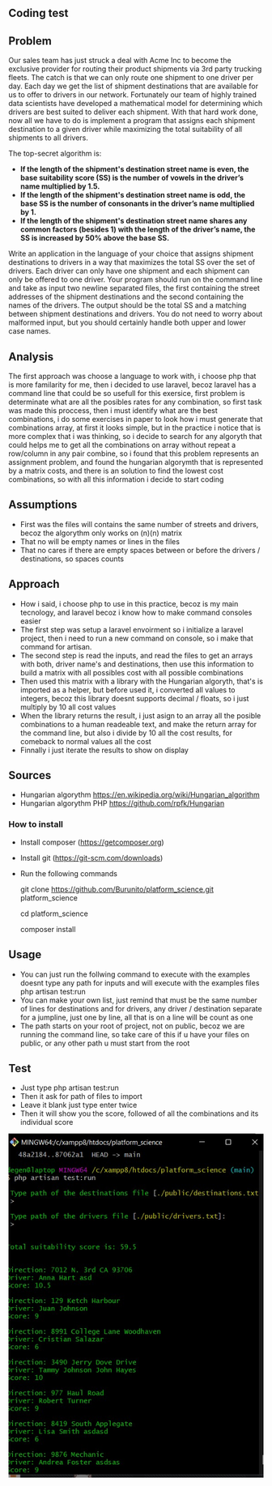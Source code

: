 ## Coding test

## Problem

Our sales team has just struck a deal with Acme Inc to become the exclusive provider for routing their product shipments via 3rd party trucking
fleets. The catch is that we can only route one shipment to one driver per day.
Each day we get the list of shipment destinations that are available for us to offer to drivers in our network. Fortunately our team of highly trained
data scientists have developed a mathematical model for determining which drivers are best suited to deliver each shipment.
With that hard work done, now all we have to do is implement a program that assigns each shipment destination to a given driver while
maximizing the total suitability of all shipments to all drivers.

The top-secret algorithm is:
- **If the length of the shipment's destination street name is even, the base suitability score (SS) is the number of vowels in the driver’s
name multiplied by 1.5.**
- **If the length of the shipment's destination street name is odd, the base SS is the number of consonants in the driver’s name multiplied by
1.**
- **If the length of the shipment's destination street name shares any common factors (besides 1) with the length of the driver’s name, the
SS is increased by 50% above the base SS.**

Write an application in the language of your choice that assigns shipment destinations to drivers in a way that maximizes the total SS over the set
of drivers. Each driver can only have one shipment and each shipment can only be offered to one driver. Your program should run on the
command line and take as input two newline separated files, the first containing the street addresses of the shipment destinations and the second
containing the names of the drivers. The output should be the total SS and a matching between shipment destinations and drivers. You do not
need to worry about malformed input, but you should certainly handle both upper and lower case names.

## Analysis

The first approach was choose a language to work with, i choose php that is more familarity for me, then i decided to use laravel, becoz laravel has a command line that could be so usefull for this exersice, first problem is determinate what are all the posibles rates for any combination, so first task was made this proccess, then i must identify what are the best combinations, i do some exercises in paper to look how i must generate that combinations array, at first it looks simple, but in the practice i notice that is more complex that i was thinking, so i decide to search for any algoryth that could helps me to get all the combinations on array without repeat a row/column in any pair combine, so i found that this problem represents an assignment problem, and found the hungarian algorymth that is represented by a matrix costs, and there is an solution to find the lowest cost combinations, so with all this information i decide to start coding

## Assumptions

- First was the files will contains the same number of streets and drivers, becoz the algorythm only works on (n)(n) matrix
- That no will be empty names or lines in the files
- That no cares if there are empty spaces between or before the drivers / destinations, so spaces counts

## Approach

- How i said, i choose php to use in this practice, becoz is my main tecnology, and laravel becoz i know how to make command consoles easier 
- The first step was setup a laravel envoirment so i initialize a laravel project, then i need to run a new command on console, so i make that command for artisan.
- The second step is read the inputs, and read the files to get an arrays with both, driver name's and destinations, then use this information to build a matrix with all possibles cost with all possible combinations
- Then used this matrix with a library with the Hungarian algoryth, that's is imported as a helper, but before used it, i converted all values to integers, becoz this library doesnt supports decimal / floats, so i just multiply by 10 all cost values
- When the library returns the result, i just asign to an array all the posible combinations to a human readeable text, and make the return array for the command line, but also i divide by 10 all the cost results, for comeback to normal values all the cost
- Finnally i just iterate the results to show on display

## Sources

- Hungarian algorythm https://en.wikipedia.org/wiki/Hungarian_algorithm
- Hungarian algorythm PHP https://github.com/rpfk/Hungarian

### How to install

- Install composer (https://getcomposer.org)
- Install git (https://git-scm.com/downloads)
- Run the following commands

	git clone https://github.com/Burunito/platform_science.git platform_science

	cd platform_science
	
	composer install

## Usage
- You can just run the follwing command to execute with the examples doesnt type any path for inputs and will execute with the examples files
	php artisan test:run
- You can make your own list, just remind that must be the same number of lines for destinations and for drivers, any driver / destination separate for a jumpline, just one by line, all that is on a line will be count as one
- The path starts on your root of project, not on public, becoz we are running the command line, so take care of this if u have your files on public, or any other path u must start from the root

## Test

- Just type 
	php artisan test:run
- Then it ask for path of files to import
- Leave it blank just type enter twice
- Then it will show you the score, followed of all the combinations and its individual score

<p align="center">
<img src="https://github.com/Burunito/platform_science/blob/main/public/example.jpg?raw=true" alt="example">
</p>